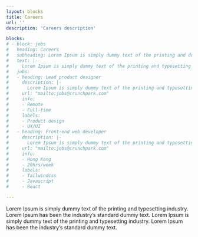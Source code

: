 ```yaml
---
layout: blocks
title: Careers
url: ''
description: 'Careers description'

blocks:
# - block: jobs
#   heading: Careers
#   subheading: Lorem Ipsum is simply dummy text of the printing and dolorem upsumes typesetting industry.
#   text: |- 
#     Lorem Ipsum is simply dummy text of the printing and typesetting industry. Lorem Ipsum has been the industry's standard dummy text ever since the 1500s, when an unknown printer took a galley of type and scrambled it to make a type specimen book. It has survived not only five centuries, but also the leap into electronic typesetting, remaining essentially unchanged. 
#   jobs:
#   - heading: Lead product designer
#     description: |- 
#       Lorem Ipsum is simply dummy text of the printing and typesetting industry. Lorem Ipsum has been the industry's standard dummy text ever since the 1500s, when an unknown printer. 
#     url: "mailto:jobs@crunchpark.com"
#     info:
#     - Remote
#     - Full-time
#     labels: 
#     - Product design
#     - UX/UI
#   - heading: Front-end web developer
#     description: |- 
#       Lorem Ipsum is simply dummy text of the printing and typesetting industry. Lorem Ipsum has been the industry's standard dummy text ever since the 1500s, when an unknown printer. 
#     url: "mailto:jobs@crunchpark.com"
#     info:
#     - Hong Kong
#     - 20hrs/week
#     labels: 
#     - Tailwindcss
#     - Javascript
#     - React

---
```


Lorem Ipsum is simply dummy text of the printing and typesetting industry. Lorem Ipsum has been the industry’s standard dummy text. Lorem Ipsum is simply dummy text of the printing and typesetting industry. Lorem Ipsum has been the industry’s standard dummy text.